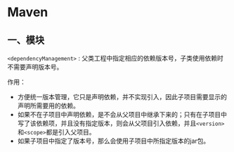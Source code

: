 # Maven



## 一、模块



`<dependencyManagement>` : 父类工程中指定相应的依赖版本号，子类使用依赖时不需要声明版本号。

作用：

* 方便统一版本管理，它只是声明依赖，并不实现引入，因此子项目需要显示的声明所需要用的依赖。
* 如果不在子项目中声明依赖，是不会从父项目中继承下来的；只有在子项目中写了该依赖项，并且没有指定版本，则会从父项目引入依赖，并且`<version>`和`<scope>`都是引入父项目。
* 如果子项目中指定了版本号，那么会使用子项目中所指定版本的jar包。








